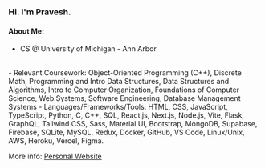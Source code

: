 ### Hi. I'm Pravesh.


#### About Me:
-  CS @ University of Michigan - Ann Arbor
  <br />
- Relevant Coursework: Object-Oriented Programming (C++), Discrete Math, Programming and Intro Data
 Structures, Data Structures and Algorithms, Intro to Computer Organization, Foundations of Computer Science, Web
 Systems, Software Engineering, Database Management Systems
- Languages/Frameworks/Tools: HTML, CSS, JavaScript, TypeScript, Python, C, C++, SQL, React.js, Next.js, Node.js, Vite, Flask, GraphQL, Tailwind CSS, Sass, Material UI, Bootstrap, MongoDB, Supabase, Firebase, SQLite, MySQL, Redux, Docker, GitHub, VS Code, Linux/Unix, AWS, Heroku, Vercel, Figma.

More info: [Personal Website](https://praveshk.vercel.app/)
